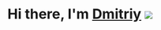 # Hi there, I'm [Dmitriy](https://vk.com/dimitriyfuckofficial) ![](https://github.com/blackcater/blackcater/raw/main/images/Hi.gif) 


